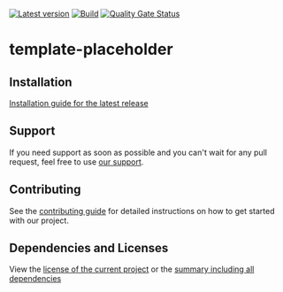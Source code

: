 [![Latest version](https://img.shields.io/maven-central/v/software.xdev/template-placeholder?logo=apache%20maven)](https://mvnrepository.com/artifact/software.xdev/template-placeholder)
[![Build](https://img.shields.io/github/actions/workflow/status/xdev-software/template-placeholder/check-build.yml?branch=develop)](https://github.com/xdev-software/template-placeholder/actions/workflows/check-build.yml?query=branch%3Adevelop)
[![Quality Gate Status](https://sonarcloud.io/api/project_badges/measure?project=xdev-software_template-placeholder&metric=alert_status)](https://sonarcloud.io/dashboard?id=xdev-software_template-placeholder)

# template-placeholder


## Installation
[Installation guide for the latest release](https://github.com/xdev-software/template-placeholder/releases/latest#Installation)

## Support
If you need support as soon as possible and you can't wait for any pull request, feel free to use [our support](https://xdev.software/en/services/support).

## Contributing
See the [contributing guide](./CONTRIBUTING.md) for detailed instructions on how to get started with our project.

## Dependencies and Licenses
View the [license of the current project](LICENSE) or the [summary including all dependencies](https://xdev-software.github.io/template-placeholder/dependencies)
